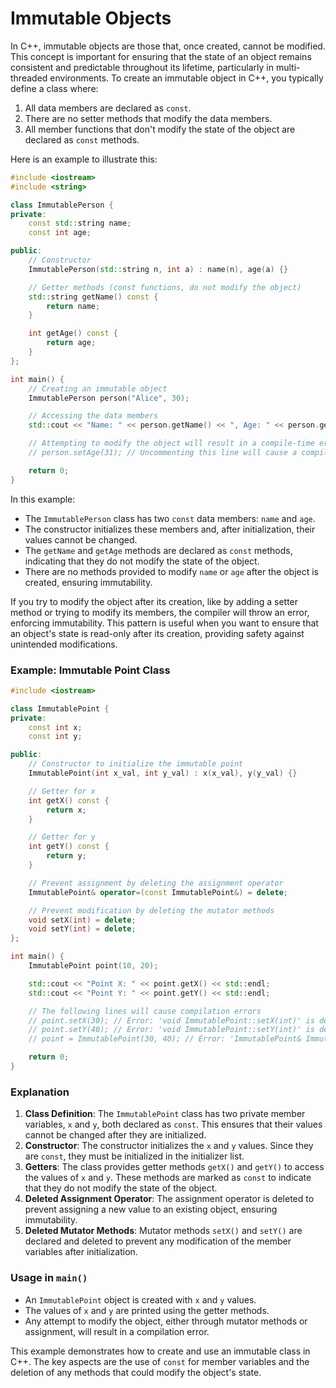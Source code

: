 # Immutable Objects 
In C++, immutable objects are those that, once created, cannot be modified. This concept is important for ensuring that the state of an object remains consistent and predictable throughout its lifetime, particularly in multi-threaded environments. To create an immutable object in C++, you typically define a class where:

1. All data members are declared as `const`.
2. There are no setter methods that modify the data members.
3. All member functions that don't modify the state of the object are declared as `const` methods.

Here is an example to illustrate this:

```cpp
#include <iostream>
#include <string>

class ImmutablePerson {
private:
    const std::string name;
    const int age;

public:
    // Constructor
    ImmutablePerson(std::string n, int a) : name(n), age(a) {}

    // Getter methods (const functions, do not modify the object)
    std::string getName() const {
        return name;
    }

    int getAge() const {
        return age;
    }
};

int main() {
    // Creating an immutable object
    ImmutablePerson person("Alice", 30);

    // Accessing the data members
    std::cout << "Name: " << person.getName() << ", Age: " << person.getAge() << std::endl;

    // Attempting to modify the object will result in a compile-time error
    // person.setAge(31); // Uncommenting this line will cause a compilation error

    return 0;
}
```

In this example:

- The `ImmutablePerson` class has two `const` data members: `name` and `age`.
- The constructor initializes these members and, after initialization, their values cannot be changed.
- The `getName` and `getAge` methods are declared as `const` methods, indicating that they do not modify the state of the object.
- There are no methods provided to modify `name` or `age` after the object is created, ensuring immutability.

If you try to modify the object after its creation, like by adding a setter method or trying to modify its members, the compiler will throw an error, enforcing immutability. This pattern is useful when you want to ensure that an object's state is read-only after its creation, providing safety against unintended modifications.




### Example: Immutable Point Class

```cpp
#include <iostream>

class ImmutablePoint {
private:
    const int x;
    const int y;

public:
    // Constructor to initialize the immutable point
    ImmutablePoint(int x_val, int y_val) : x(x_val), y(y_val) {}

    // Getter for x
    int getX() const {
        return x;
    }

    // Getter for y
    int getY() const {
        return y;
    }

    // Prevent assignment by deleting the assignment operator
    ImmutablePoint& operator=(const ImmutablePoint&) = delete;

    // Prevent modification by deleting the mutator methods
    void setX(int) = delete;
    void setY(int) = delete;
};

int main() {
    ImmutablePoint point(10, 20);

    std::cout << "Point X: " << point.getX() << std::endl;
    std::cout << "Point Y: " << point.getY() << std::endl;

    // The following lines will cause compilation errors
    // point.setX(30); // Error: 'void ImmutablePoint::setX(int)' is deleted
    // point.setY(40); // Error: 'void ImmutablePoint::setY(int)' is deleted
    // point = ImmutablePoint(30, 40); // Error: 'ImmutablePoint& ImmutablePoint::operator=(const ImmutablePoint&)' is deleted

    return 0;
}
```

### Explanation

1. **Class Definition**: The `ImmutablePoint` class has two private member variables, `x` and `y`, both declared as `const`. This ensures that their values cannot be changed after they are initialized.
2. **Constructor**: The constructor initializes the `x` and `y` values. Since they are `const`, they must be initialized in the initializer list.
3. **Getters**: The class provides getter methods `getX()` and `getY()` to access the values of `x` and `y`. These methods are marked as `const` to indicate that they do not modify the state of the object.
4. **Deleted Assignment Operator**: The assignment operator is deleted to prevent assigning a new value to an existing object, ensuring immutability.
5. **Deleted Mutator Methods**: Mutator methods `setX()` and `setY()` are declared and deleted to prevent any modification of the member variables after initialization.

### Usage in `main()`

- An `ImmutablePoint` object is created with `x` and `y` values.
- The values of `x` and `y` are printed using the getter methods.
- Any attempt to modify the object, either through mutator methods or assignment, will result in a compilation error.

This example demonstrates how to create and use an immutable class in C++. The key aspects are the use of `const` for member variables and the deletion of any methods that could modify the object's state.
